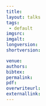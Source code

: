 ```yaml
---
title: 
layout: talks
tags:
 - default
imgsrc: 
imgalt: 
longversion:
shortversion: 

venue: 
authors: 
bibtex: 
permalink:
pdf: 
overwriteurl: 
externallink: 
---
```


